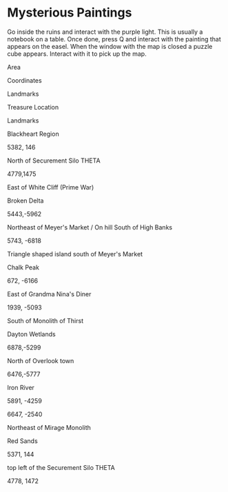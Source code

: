 # Mysterious Paintings

Go inside the ruins and interact with the purple light. This is usually a notebook on a table. Once done, press Q and interact with the painting that appears on the easel. When the window with the map is closed a puzzle cube appears. Interact with it to pick up the map. 





Area

Coordinates

Landmarks

Treasure Location

Landmarks


Blackheart Region

5382, 146

North of Securement Silo THETA

4779,1475

East of White Cliff (Prime War)


Broken Delta

5443,-5962

Northeast of Meyer's Market / On hill South of High Banks

5743, -6818

Triangle shaped island south of Meyer's Market


Chalk Peak

672, -6166

East of Grandma Nina's Diner

1939, -5093

South of Monolith of Thirst


Dayton Wetlands

6878,-5299

North of Overlook town

6476,-5777




Iron River

5891, -4259



6647, -2540

Northeast of Mirage Monolith


Red Sands

5371, 144

top left of the Securement Silo THETA

4778, 1472
